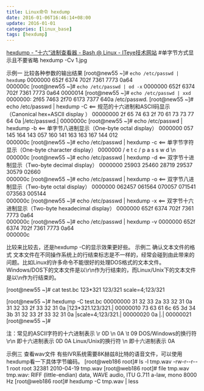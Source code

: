 ```yaml
---
title: Linux命令 hexdump
date: 2016-01-06T16:46:14+08:00
update: 2016-01-01
categories: [linux_base]
tags: [hexdump]
---
```


[hexdump - ”十六“进制查看器 - Bash @ Linux - ITeye技术网站](http://codingstandards.iteye.com/blog/805778)
#单字节方式显示且不要省略
hexdump -Cv 1.jpg


示例一 比较各种参数的输出结果
[root@new55 ~]# `echo /etc/passwd | hexdump`
0000000 652f 6374 702f 7361 7773 0a64          
000000c
[root@new55 ~]# `echo /etc/passwd | od -x`
0000000 652f 6374 702f 7361 7773 0a64
0000014
[root@new55 ~]# `echo /etc/passwd | xxd`
0000000: 2f65 7463 2f70 6173 7377 640a            /etc/passwd.
[root@new55 ~]# echo /etc/passwd | hexdump -C      <== 规范的十六进制和ASCII码显示（Canonical hex+ASCII display ）
00000000  2f 65 74 63 2f 70 61 73  73 77 64 0a              |/etc/passwd.|
0000000c
[root@new55 ~]# echo /etc/passwd | hexdump -b      <== 单字节八进制显示（One-byte octal display）
0000000 057 145 164 143 057 160 141 163 163 167 144 012                
000000c
[root@new55 ~]# echo /etc/passwd | hexdump -c      <== 单字节字符显示（One-byte character display）
0000000   /   e   t   c   /   p   a   s   s   w   d  \n                
000000c
[root@new55 ~]# echo /etc/passwd | hexdump -d      <== 双字节十进制显示（Two-byte decimal display）
0000000   25903   25460   28719   29537   30579   02660                
000000c
[root@new55 ~]# echo /etc/passwd | hexdump -o       <== 双字节八进制显示（Two-byte octal display）
0000000  062457  061564  070057  071541  073563  005144                
000000c
[root@new55 ~]# echo /etc/passwd | hexdump -x       <== 双字节十六进制显示（Two-byte hexadecimal display）
0000000    652f    6374    702f    7361    7773    0a64                
000000c
[root@new55 ~]# echo /etc/passwd | hexdump -v
0000000 652f 6374 702f 7361 7773 0a64          
000000c

比较来比较去，还是hexdump -C的显示效果更好些。
示例二 确认文本文件的格式
文本文件在不同操作系统上的行结束标志是不一样的，经常会碰到由此带来的问题。比如Linux的许多命令不能很好的处理DOS格式的文本文件。Windows/DOS下的文本文件是以\r\n作为行结束的，而Linux/Unix下的文本文件是以\n作为行结束的。

[root@new55 ~]# cat test.bc
123*321
123/321
scale=4;123/321

[root@new55 ~]# hexdump -C test.bc
00000000  31 32 33 2a 33 32 31 0a   31 32 33 2f 33 32 31 0a  |123*321.123/321.|
00000010  73 63 61 6c 65 3d 34 3b  31 32 33 2f 33 32 31 0a  |scale=4;123/321.|
00000020  0a                                                |.|
00000021
[root@new55 ~]#

注：常见的ASCII字符的十六进制表示
\r      0D
\n      0A
\t      09
DOS/Windows的换行符 \r\n 即十六进制表示 0D 0A
Linux/Unix的换行符      \n    即十六进制表示 0A

示例三 查看wav文件
有些IVR系统需要8K赫兹8比特的语音文件，可以使用hexdump看一下具体字节编码。
[root@web186 root]# ls -l tmp.wav
-rw-r--r--    1 root     root        32381 2010-04-19  tmp.wav
[root@web186 root]# file tmp.wav
tmp.wav: RIFF (little-endian) data, WAVE audio, ITU G.711 a-law, mono 8000 Hz
[root@web186 root]# hexdump -C tmp.wav | less
